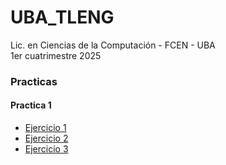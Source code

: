# UBA_TLENG
Lic. en Ciencias de la Computación - FCEN - UBA\
1er cuatrimestre 2025

### Practicas
#### Practica 1
- [Ejercicio 1](./p1/e1.md)
- [Ejercicio 2](./p1/e2.md)
- [Ejercicio 3](./p1/e3.md)